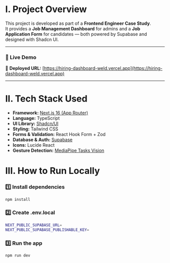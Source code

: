 # I. Project Overview

This project is developed as part of a **Frontend Engineer Case Study**.  
It provides a **Job Management Dashboard** for admins and a **Job Application Form** for candidates — both powered by Supabase and designed with Shadcn UI.

---

### 🚀 Live Demo

🔗 **Deployed URL:** [https://hiring-dashboard-weld.vercel.app](https://hiring-dashboard-weld.vercel.app)

---

# II. Tech Stack Used

- **Framework:** [Next.js 16 (App Router)](https://nextjs.org)
- **Language:** TypeScript
- **UI Library:** [Shadcn/UI](https://ui.shadcn.com/)
- **Styling:** Tailwind CSS
- **Forms & Validation:** React Hook Form + Zod
- **Database & Auth:** [Supabase](https://supabase.com)
- **Icons:** Lucide React
- **Gesture Detection:** [MediaPipe Tasks Vision](https://www.npmjs.com/package/@mediapipe/tasks-vision)

# III. How to Run Locally

### 1️⃣ Install dependencies

```bash
npm install
```

### 2️⃣ Create .env.local

```bash
NEXT_PUBLIC_SUPABASE_URL=
NEXT_PUBLIC_SUPABASE_PUBLISHABLE_KEY=
```


### 3️⃣ Run the app

```bash
npm run dev
```